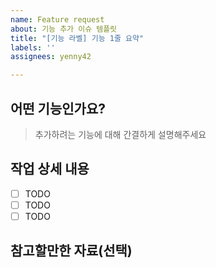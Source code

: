 ```yaml
---
name: Feature request
about: 기능 추가 이슈 템플릿
title: "[기능 라벨] 기능 1줄 요약"
labels: ''
assignees: yenny42

---
```


<!-- 
<제목 양식>

[기능 라벨] 기능 1줄 요약
ex) [Feat] 프로젝트 세팅
ex) [Docs] Readme 파일 수정

- [Feat] : 새로운 기능 구현
- [Fix] : 버그, 오류 해결
- [Chore] : 코드 수정, 내부 파일 수정, 애매한 것들이나 잡일은 이걸로!
- [Add] : 라이브러리 추가, 에셋 추가
- [Del] : 쓸모없는 코드 삭제
- [Refactor] : 전면 수정이 있을 때 사용합니다
- [Setting] : 프로젝트 설정관련이 있을 때 사용합니다.

-->

## 어떤 기능인가요?

> 추가하려는 기능에 대해 간결하게 설명해주세요

## 작업 상세 내용

- [ ] TODO
- [ ] TODO
- [ ] TODO

## 참고할만한 자료(선택)
